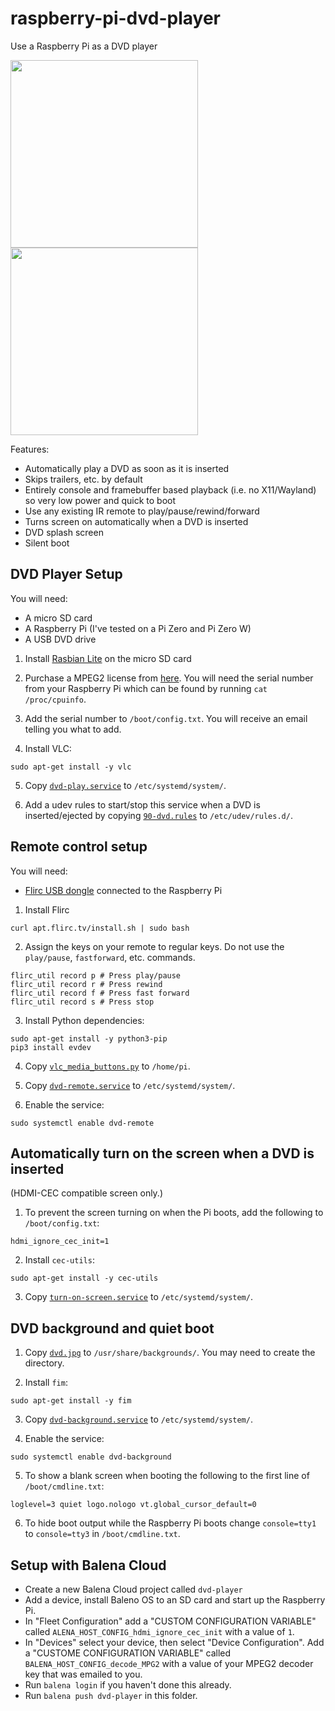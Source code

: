 # raspberry-pi-dvd-player

Use a Raspberry Pi as a DVD player

<img src="https://user-images.githubusercontent.com/292958/70397346-646b4180-1a09-11ea-8db0-77495daece20.jpg" height="300" /> <img src="https://user-images.githubusercontent.com/292958/70397347-646b4180-1a09-11ea-9add-0aa2a3a5bebf.jpg" height="300" />

Features:
- Automatically play a DVD as soon as it is inserted
- Skips trailers, etc. by default
- Entirely console and framebuffer based playback (i.e. no X11/Wayland) so very low power and quick to boot
- Use any existing IR remote to play/pause/rewind/forward
- Turns screen on automatically when a DVD is inserted
- DVD splash screen
- Silent boot

## DVD Player Setup

You will need:
- A micro SD card
- A Raspberry Pi (I've tested on a Pi Zero and Pi Zero W)
- A USB DVD drive

1. Install [Rasbian Lite](https://www.raspberrypi.org/downloads/raspbian/) on the micro SD card

2. Purchase a MPEG2 license from [here](http://www.raspberrypi.com/mpeg-2-license-key/). You will need the serial number from your Raspberry Pi which can be found by running `cat /proc/cpuinfo`.

3. Add the serial number to `/boot/config.txt`. You will receive an email telling you what to add.

4. Install VLC:
```shell
sudo apt-get install -y vlc
```

5. Copy [`dvd-play.service`](/etc/systemd/system/dvd-play.service) to `/etc/systemd/system/`.

6. Add a udev rules to start/stop this service when a DVD is inserted/ejected by copying [`90-dvd.rules`](etc/udev/rules.d/90-dvd.rules) to `/etc/udev/rules.d/`.

## Remote control setup

You will need:
- [Flirc USB dongle](https://flirc.tv/more/flirc-usb) connected to the Raspberry Pi

1. Install Flirc

```shell
curl apt.flirc.tv/install.sh | sudo bash
```

2. Assign the keys on your remote to regular keys. Do not use the `play/pause`, `fastforward`, etc. commands.

```shell
flirc_util record p # Press play/pause
flirc_util record r # Press rewind
flirc_util record f # Press fast forward
flirc_util record s # Press stop
```

3. Install Python dependencies:

```
sudo apt-get install -y python3-pip
pip3 install evdev
```

4. Copy [`vlc_media_buttons.py`](home/pi/vlc_media_buttons.py) to `/home/pi`.

5. Copy [`dvd-remote.service`](etc/systemd/system/dvd-remote.service) to `/etc/systemd/system/`.

6. Enable the service:

```shell
sudo systemctl enable dvd-remote
```

 ## Automatically turn on the screen when a DVD is inserted

 (HDMI-CEC compatible screen only.)

 1. To prevent the screen turning on when the Pi boots, add the following to `/boot/config.txt`:

 ```
 hdmi_ignore_cec_init=1
 ```

 2. Install `cec-utils`:

 ```shell
 sudo apt-get install -y cec-utils
 ```

 3. Copy [`turn-on-screen.service`](/etc/systemd/system/turn-on-screen.service) to `/etc/systemd/system/`.

## DVD background and quiet boot

1. Copy [`dvd.jpg`](usr/share/backgrounds/dvd.jpg) to `/usr/share/backgrounds/`. You may need to create the directory.

2. Install `fim`:

```shell
sudo apt-get install -y fim
```

3. Copy [`dvd-background.service`](etc/systemd/system/) to `/etc/systemd/system/`.

4. Enable the service:

```shell
sudo systemctl enable dvd-background
```

5. To show a blank screen when booting the following to the first line of `/boot/cmdline.txt`:

```
loglevel=3 quiet logo.nologo vt.global_cursor_default=0
```

6. To hide boot output while the Raspberry Pi boots change `console=tty1` to `console=tty3` in `/boot/cmdline.txt`.

## Setup with Balena Cloud

- Create a new Balena Cloud project called `dvd-player`
- Add a device, install Baleno OS to an SD card and start up the Raspberry Pi.
- In "Fleet Configuration" add a "CUSTOM CONFIGURATION VARIABLE" called `ALENA_HOST_CONFIG_hdmi_ignore_cec_init` with a value of `1`.
- In "Devices" select your device, then select "Device Configuration". Add a "CUSTOME CONFIGURATION VARIABLE" called `BALENA_HOST_CONFIG_decode_MPG2` with a value of your MPEG2 decoder key that was emailed to you.
- Run `balena login` if you haven't done this already.
- Run `balena push dvd-player` in this folder.
